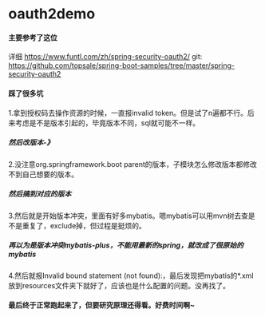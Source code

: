# oauth2demo
#### 主要参考了这位
详细
https://www.funtl.com/zh/spring-security-oauth2/
git:
https://github.com/topsale/spring-boot-samples/tree/master/spring-security-oauth2

#### 踩了很多坑
1.拿到授权码去操作资源的时候，一直报invalid token。但是试了n遍都不行。后来考虑是不是版本引起的，毕竟版本不同，sql就可能不一样。
##### 然后改版本-》
2.没注意org.springframework.boot parent的版本，子模块怎么修改版本都修改不到自己想要的版本。
##### 然后搞到对应的版本
3.然后就是开始版本冲突，里面有好多mybatis。嗯mybatis可以用mvn树去查是不是重复了，exclude掉，但过程是挺烦的。
##### 再以为是版本冲突mybatis-plus，不能用最新的spring，就改成了很原始的mybatis
4.然后就报Invalid bound statement (not found):，最后发现把mybatis的*.xml放到resources文件夹下就好了，应该也是什么配置的问题。没再找了。
#### 最后终于正常跑起来了，但要研究原理还得看。好费时间啊~
